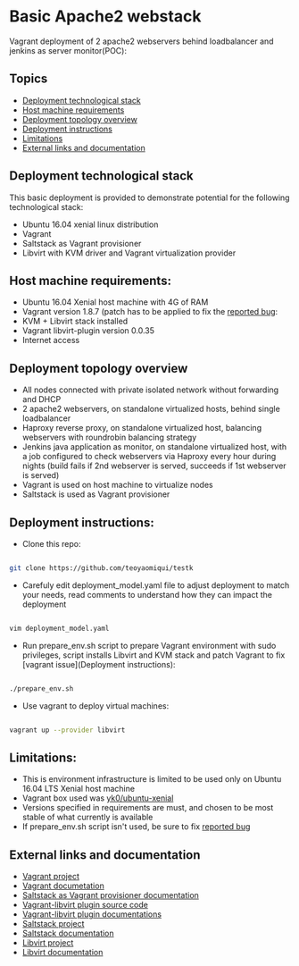 Basic Apache2 webstack
======================
Vagrant deployment of 2 apache2 webservers behind loadbalancer and jenkins as server monitor(POC):

## Topics

- [Deployment technological stack](#deployment-technological-stack)
- [Host machine requirements](#host-machine-requirements)
- [Deployment topology overview](#deployment-topology-overview)
- [Deployment instructions](#deployment-instructions)
- [Limitations](#limitations)
- [External links and documentation](#external-links-and-documentation)

## Deployment technological stack
This basic deployment is provided to demonstrate potential for the following technological stack:
- Ubuntu 16.04 xenial linux distribution
- Vagrant
- Saltstack as Vagrant provisioner
- Libvirt with KVM driver and Vagrant virtualization provider

## Host machine requirements:
- Ubuntu 16.04 Xenial host machine with 4G of RAM
- Vagrant version 1.8.7 (patch has to be applied to fix the [reported bug](https://github.com/mitchellh/vagrant/issues/8005):
- KVM + Libvirt stack installed
- Vagrant libvirt-plugin version 0.0.35
- Internet access

## Deployment topology overview
- All nodes connected with private isolated network without forwarding and DHCP
- 2 apache2 webservers, on standalone virtualized hosts, behind single loadbalancer
- Haproxy reverse proxy, on standalone virtualized host, balancing webservers with roundrobin balancing strategy
- Jenkins java application as monitor, on standalone virtualized host, with a job configured to check webservers via Haproxy every hour during nights (build fails if 2nd webserver is served, succeeds if 1st webserver is served)
- Vagrant is used on host machine to virtualize nodes
- Saltstack is used as Vagrant provisioner

## Deployment instructions:
- Clone this repo:
```bash

git clone https://github.com/teoyaomiqui/testk
```
- Carefuly edit deployment_model.yaml file to adjust deployment to match your needs, read comments to understand how they can impact the deployment
```bash

vim deployment_model.yaml
```
- Run prepare_env.sh script to prepare Vagrant environment with sudo privileges, script installs Libvirt and KVM stack and patch Vagrant to fix [vagrant issue](Deployment instructions):
```bash

./prepare_env.sh
```
- Use vagrant to deploy virtual machines:
```bash

vagrant up --provider libvirt
```

## Limitations:
- This is environment infrastructure is limited to be used only on Ubuntu 16.04 LTS Xenial host machine
- Vagrant box used was [yk0/ubuntu-xenial](https://atlas.hashicorp.com/yk0/boxes/ubuntu-xenial)
- Versions specified in requirements are must, and chosen to be most stable of what currently is available
- If prepare_env.sh script isn't used, be sure to fix [reported bug](https://github.com/mitchellh/vagrant/issues/8005)

## External links and documentation
- [Vagrant project](https://www.vagrantup.com/)
- [Vagrant documetation](https://www.vagrantup.com/docs/)
- [Saltstack as Vagrant provisioner documentation](https://www.vagrantup.com/docs/provisioning/salt.html)
- [Vagrant-libvirt plugin source code](https://github.com/vagrant-libvirt/vagrant-libvirt)
- [Vagrant-libvirt plugin documentations](https://github.com/vagrant-libvirt/vagrant-libvirt/blob/master/README.md)
- [Saltstack project](https://saltstack.com/)
- [Saltstack documentation](https://docs.saltstack.com/en/latest/)
- [Libvirt project](https://libvirt.org/)
- [Libvirt documentation](https://libvirt.org/docs.html)
